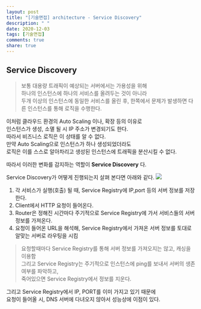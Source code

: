 ```yaml
---
layout: post
title: "[기술면접] architecture - Service Discovery"
description: " "
date: 2020-12-03
tags: [기술면접]
comments: true
share: true
---
```


## Service Discovery
> 보통 대용량 트래픽이 예상되는 서버에서는 가용성을 위해  
하나의 인스턴스에 하나의 서비스를 올려두는 것이 아니라  
두개 이상의 인스턴스에 동일한 서비스를 올린 후, 한쪽에서 문제가 발생하면 다른 인스턴스를 통해 로직을 수행한다.

이처럼 클라우드 환경의 Auto Scaling 이나, 확장 등의 이유로  
인스턴스가 생성, 소멸 될 시 IP 주소가 변경되기도 한다.  
따라서 비즈니스 로직은 이 상태를 알 수 없다.  
만약 Auto Scaling으로 인스턴스가 하나 생성되었더라도  
로직은 이를 스스로 알아차리고 생성된 인스턴스에 트래픽을 분산시킬 수 없다.  

따라서 이러한 변화를 감지하는 역할이 **Service Discovery** 다.

Service Discovery가 어떻게 진행되는지 살펴 본다면 아래와 같다.
<img src="https://t1.daumcdn.net/cfile/tistory/99E44A3A5A955A902C"/>  
1. 각 서비스가 실행(호출) 될 때, Service Registry에 IP,port 등의 서버 정보를 저장한다.
2. Client에서 HTTP 요청이 들어온다.
3. Router은 정해진 시간마다 주기적으로 Service Registry에 가서 서비스들의 서버 정보를 가져온다.
4. 요청이 들어온 URL을 해석해, Service Registry에서 가져온 서버 정보를 토대로 알맞는 서버로 라우팅을 시킴

> 요청할때마다 Service Registry를 통해 서버 정보를 가져오지는 않고, 캐싱을 이용함  
그리고 Service Registry는 주기적으로 인스턴스에 ping를 보내서 서버의 생존여부를 파악하고,  
죽어있으면 Service Registry에서 정보를 지운다.  

그리고 Service Registry에서 IP, PORT를 이미 가지고 있기 때문에  
요청이 들어올 시, DNS 서버에 다녀오지 않아서 성능상에 이점이 있다.
